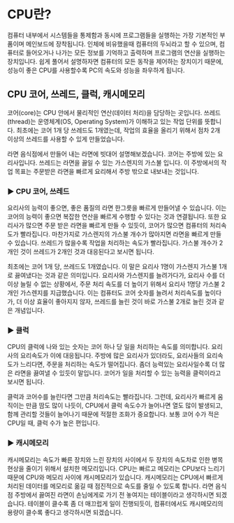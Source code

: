 # CPU란?
컴퓨터 내부에서 시스템들을 통제함과 동시에 프로그램들을 실행하는 가장 기본적인 부품이며 메인보드에 장착됩니다.
인체에 비유했을때 컴퓨터의 두뇌라고 할 수 있으며, 컴퓨터로 들어오거나 나가는 모든 정보를 기억하고 출력하며 프로그램의 연산을 실행하는 장치입니다.
쉽게 풀어서 설명하자면 컴퓨터의 모든 동작을 제어하는 장치이기 때문에, 성능이 좋은 CPU를 사용할수록 PC의 속도와 성능을 좌우하게 됩니다.

## CPU 코어, 쓰레드, 클럭, 캐시메모리

코어(core)는 CPU 안에서 물리적인 연산(데이터 처리)을 담당하는 곳입니다. 쓰레드(thread)는 운영체계(OS, Operating System)가 이해하고 있는 작업 단위를 뜻합니다. 최초에는 코어 1개 당 쓰레드도 1개였는데, 작업의 효율을 올리기 위해서 점차 2개 이상의 쓰레드를 사용할 수 있게 만들었습니다.

라면 음식점에서 만들어 내는 라면에 빗대어 설명해보겠습니다. 코어는 주방에 있는 요리사입니다. 쓰레드는 라면을 끓일 수 있는 가스렌지의 가스불 입니다. 이 주방에서의 작업 목표는 주문받은 라면을 빠르게 요리해서 주방 밖으로 내보내는 것입니다.

### **▶ CPU 코어, 쓰레드**

요리사의 능력이 좋으면, 좋은 품질의 라면 한그릇을 빠르게 만들어낼 수 있습니다. 이는 코어의 능력이 좋으면 복잡한 연산을 빠르게 수행할 수 있다는 것과 연결됩니다. 또한 요리사가 많으면 주문 받은 라면을 빠르게 만들 수 있듯이, 코어가 많으면 컴퓨터의 처리속도가 빨라집니다. 마찬가지로 가스렌지의 가스불 개수가 많아지면 라면을 빠르게 만들 수 있습니다. 쓰레드가 많을수록 작업을 처리하는 속도가 빨라집니다. 가스불 개수가 2개인 것이 쓰레드가 2개인 것과 대응된다고 보시면 됩니다.

최초에는 코어 1개 당, 쓰레드도 1개였습니다. 이 말은 요리사 1명이 가스렌지 가스불 1개로 끓여냈다는 것과 같은 의미입니다. 요리사와 가스렌지를 늘려가다가, 요리사 수를 더 이상 늘릴 수 없는 상황에서, 주문 처리 속도를 더 높이기 위해서 요리사 1명당 가스불 2개인 가스렌지를 지급했습니다. 이는 컴퓨터도 코어 숫자를 늘려서 처리속도를 높이다가, 더 이상 효율이 좋아지지 않자, 쓰레드를 늘린 것이 바로 가스불 2개로 늘린 것과 같은 개념입니다.

### **▶ 클럭**

CPU의 클럭에 나와 있는 숫자는 코어 하나 당 일을 처리하는 속도를 의미합니다. 요리사의 요리속도가 이에 대응됩니다. 주방에 많은 요리사가 있더라도, 요리사들의 요리속도가 느리다면, 주문을 처리하는 속도가 떨어집니다. 좀더 능력있는 요리사일수록 더 많은 라면을 끓여낼 수 있듯이 말입니다. 코어가 일을 처리할 수 있는 능력을 클럭이라고 보시면 됩니다.

클럭과 코어수를 늘린다면 그만큼 처리속도는 빨라집니다. 그런데, 요리사가 빠르게 움직이는 만큼 땀도 많이 나듯이, CPU에서 클럭 속도수가 늘어나면 열도 많이 발생되고, 함께 관리할 것들이 늘어나기 때문에 적절한 조화가 중요합니다. 보통 코어 수가 적은 CPU일 때, 클럭 수가 높은 편입니다.

### **▶ 캐시메모리**

캐시메모리는 속도가 빠른 장치와 느린 장치의 사이에서 두 장치의 속도차로 인한 병목 현상을 줄이기 위해서 설치한 메모리입니다. CPU는 빠르고 메모리는 CPU보다 느리기 때문에 CPU와 메모리 사이에 캐시메모리가 있습니다. 캐시메모리는 CPU에서 빠르게 처리된 데이터를 메모리로 옮길 때 점진적으로 속도를 줄일 수 있도록 합니다. 라면 음식점 주방에서 끓여진 라면이 손님에게로 가기 전 놓여지는 테이블이라고 생각하시면 되겠습니다. 테이블이 클수록 좀 더 매끄럽게 일이 진행되듯이, 컴퓨터에서도 캐시메모리의 용량이 클수록 좋다고 생각하시면 되겠습니다.